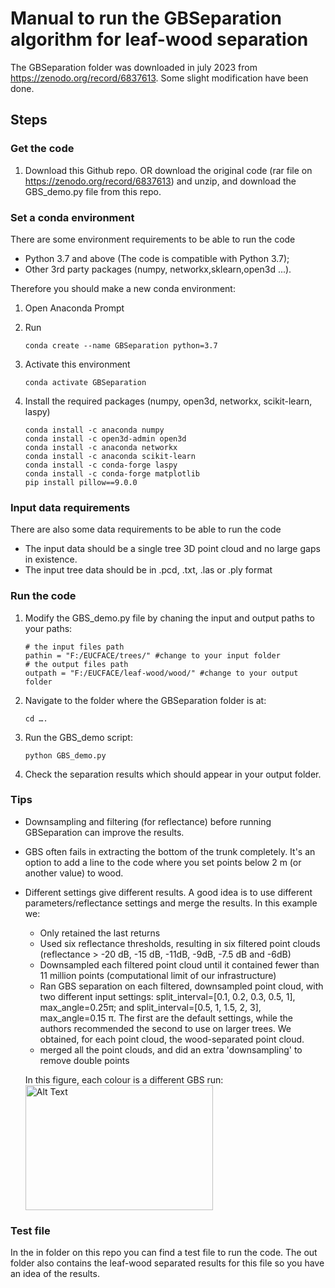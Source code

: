 # Manual to run the GBSeparation algorithm for leaf-wood separation

The GBSeparation folder was downloaded in july 2023 from https://zenodo.org/record/6837613. Some slight modification have been done.

## Steps
### Get the code

1. Download this Github repo. OR download the original code (rar file on https://zenodo.org/record/6837613) and unzip, and download the GBS_demo.py file from this repo.

### Set a conda environment
There are some environment requirements to be able to run the code
* Python 3.7 and above (The code is compatible with Python 3.7);
* Other 3rd party packages (numpy, networkx,sklearn,open3d ...).

Therefore you should make a new conda environment:

1. Open Anaconda Prompt 
2. Run 

    ```conda create --name GBSeparation python=3.7```

3. Activate this environment

    ```conda activate GBSeparation```

4. Install the required packages (numpy, open3d, networkx, scikit-learn, laspy)
    ``` 
    conda install -c anaconda numpy
    conda install -c open3d-admin open3d
    conda install -c anaconda networkx
    conda install -c anaconda scikit-learn 
    conda install -c conda-forge laspy
    conda install -c conda-forge matplotlib
    pip install pillow==9.0.0
    ```

### Input data requirements
There are also some data requirements to be able to run the code
* The input data should be a single tree 3D point cloud and no large gaps in existence.
* The input tree data should be in .pcd, .txt, .las or .ply format

### Run the code
1. Modify the GBS_demo.py file by chaning the input and output paths to your paths:
    ```
    # the input files path
    pathin = "F:/EUCFACE/trees/" #change to your input folder 
    # the output files path
    outpath = "F:/EUCFACE/leaf-wood/wood/" #change to your output folder
    ```
2. Navigate to the folder where the GBSeparation folder is at: 

    ```cd ….```
3. Run the GBS_demo script: 

    ```python GBS_demo.py```
4. Check the separation results which should appear in your output folder.

### Tips
* Downsampling and filtering (for reflectance) before running GBSeparation can improve the results.
* GBS often fails in extracting the bottom of the trunk completely. It's an option to add a line to the code where you set points below 2 m (or another value) to wood.
* Different settings give different results. A good idea is to use different parameters/reflectance settings and merge the results.
      In this example we:
  
     * Only retained the last returns   
     * Used six reflectance thresholds, resulting in six filtered point clouds (reflectance > -20 dB, -15 dB, -11dB, -9dB, -7.5 dB and -6dB)
     * Downsampled each filtered point cloud until it contained fewer than 11 million points (computational limit of our infrastructure)
     * Ran GBS separation on each filtered, downsampled point cloud, with two different input settings:  split_interval=[0.1, 0.2, 0.3, 0.5, 1], max_angle=0.25π; and split_interval=[0.5, 1, 1.5, 2, 3], max_angle=0.15 π. The first are the default settings, while the authors recommended the second to use on larger trees. We obtained, for each point cloud, the wood-separated point cloud.
     * merged all the point clouds, and did an extra 'downsampling' to remove double points

  In this figure, each colour is a different GBS run:
  <img src="img/GBSruns.png)" alt="Alt Text" width="300" height="200">


### Test file
In the in folder on this repo you can find a test file to run the code. The out folder also contains the leaf-wood separated results for this file so you have an idea of the results.
